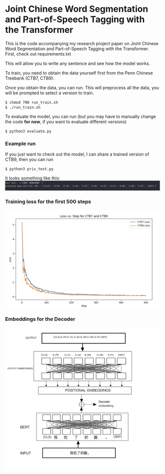 # Joint Chinese Word Segmentation and Part-of-Speech Tagging with the Transformer
This is the code accompanying my research project paper on Joint Chinese Word Segmentation and Part-of-Speech Tagging with the Transformer.
First, check out requirements.txt

This will allow you to write any sentence and see how the model works.

To train, you need to obtain the data yourself first from the Penn Chinese Treebank (CTB7, CTB9).

Once you obtain the data, you can run. This will preprocess all the data, you will be prompted to 
select a version to train. 
```shell
$ chmod 700 run_train.sh     
$ ./run_train.sh   
```
To evaluate the model, you can run (but you may have to manually change the code **for now**, if you want to evaluate different versions)
```shell
$ python3 evaluate.py
```
### Example run
If you just want to check out the model, I can share a trained version of CTB9, then you can run
```shell
$ python3 priv_test.py
```
It looks something like this:
![Example Run](example.png "Example Run")
### Training loss for the first 500 steps
![Training Loss](fig3.png "Training loss for first 500 steps")
### Embeddings for the Decoder
![Embeddings for Decoder](fig2.jpg "Embeddings for Decoder")